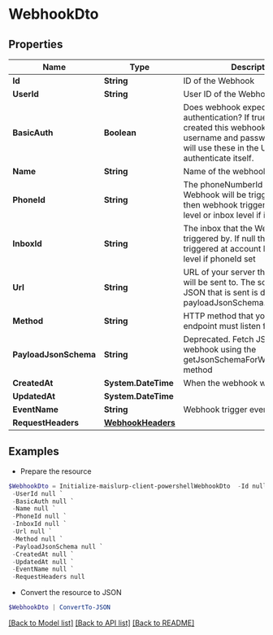 # WebhookDto
## Properties

Name | Type | Description | Notes
------------ | ------------- | ------------- | -------------
**Id** | **String** | ID of the Webhook | 
**UserId** | **String** | User ID of the Webhook | 
**BasicAuth** | **Boolean** | Does webhook expect basic authentication? If true it means you created this webhook with a username and password. MailSlurp will use these in the URL to authenticate itself. | 
**Name** | **String** | Name of the webhook | [optional] 
**PhoneId** | **String** | The phoneNumberId that the Webhook will be triggered by. If null then webhook triggered at account level or inbox level if inboxId set | [optional] 
**InboxId** | **String** | The inbox that the Webhook will be triggered by. If null then webhook triggered at account level or phone level if phoneId set | [optional] 
**Url** | **String** | URL of your server that the webhook will be sent to. The schema of the JSON that is sent is described by the payloadJsonSchema. | 
**Method** | **String** | HTTP method that your server endpoint must listen for | 
**PayloadJsonSchema** | **String** | Deprecated. Fetch JSON Schema for webhook using the getJsonSchemaForWebhookPayload method | 
**CreatedAt** | **System.DateTime** | When the webhook was created | 
**UpdatedAt** | **System.DateTime** |  | 
**EventName** | **String** | Webhook trigger event name | [optional] 
**RequestHeaders** | [**WebhookHeaders**](WebhookHeaders) |  | [optional] 

## Examples

- Prepare the resource
```powershell
$WebhookDto = Initialize-maislurp-client-powershellWebhookDto  -Id null `
 -UserId null `
 -BasicAuth null `
 -Name null `
 -PhoneId null `
 -InboxId null `
 -Url null `
 -Method null `
 -PayloadJsonSchema null `
 -CreatedAt null `
 -UpdatedAt null `
 -EventName null `
 -RequestHeaders null
```

- Convert the resource to JSON
```powershell
$WebhookDto | ConvertTo-JSON
```

[[Back to Model list]](../README#documentation-for-models) [[Back to API list]](../README#documentation-for-api-endpoints) [[Back to README]](../README)

